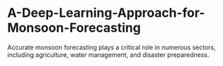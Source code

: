 # A-Deep-Learning-Approach-for-Monsoon-Forecasting
Accurate monsoon forecasting plays a critical role in  numerous sectors, including agriculture, water management, and disaster preparedness.
